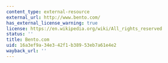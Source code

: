 ```yaml
---
content_type: external-resource
external_url: http://www.bento.com/
has_external_license_warning: true
license: https://en.wikipedia.org/wiki/All_rights_reserved
status: ''
title: Bento.com
uid: 16a3ef9a-34e3-42f1-b389-53eb7a61e4e2
wayback_url: ''
---
```

